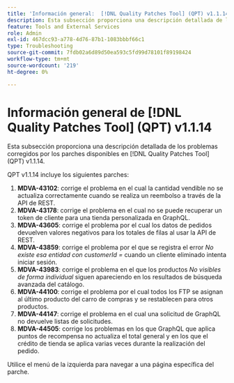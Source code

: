 ```yaml
---
title: 'Información general:  [!DNL Quality Patches Tool] (QPT) v1.1.14'
description: Esta subsección proporciona una descripción detallada de los problemas corregidos por los parches disponibles en  [!DNL Quality Patches Tool] (QPT) v1.1.14.
feature: Tools and External Services
role: Admin
exl-id: 467dcc93-a778-4d76-87b1-1083bbbf66c1
type: Troubleshooting
source-git-commit: 7fdb02a6d89d50ea593c5fd99d78101f89198424
workflow-type: tm+mt
source-wordcount: '219'
ht-degree: 0%

---
```


# Información general de [!DNL Quality Patches Tool] (QPT) v1.1.14

Esta subsección proporciona una descripción detallada de los problemas corregidos por los parches disponibles en [!DNL Quality Patches Tool] (QPT) v1.1.14.

QPT v1.1.14 incluye los siguientes parches:

1. **MDVA-43102**: corrige el problema en el cual la cantidad vendible no se actualiza correctamente cuando se realiza un reembolso a través de la API de REST.
1. **MDVA-43178**: corrige el problema en el cual no se puede recuperar un token de cliente para una tienda personalizada en GraphQL.
1. **MDVA-43605**: corrige el problema por el cual los datos de pedidos devuelven valores negativos para los totales de filas al usar la API de REST.
1. **MDVA-43859**: corrige el problema por el que se registra el error *No existe esa entidad con customerId =* cuando un cliente eliminado intenta iniciar sesión.
1. **MDVA-43983**: corrige el problema en el que los productos *No visibles de forma individual* siguen apareciendo en los resultados de búsqueda avanzada del catálogo.
1. **MDVA-44100**: corrige el problema por el cual todos los FTP se asignan al último producto del carro de compras y se restablecen para otros productos.
1. **MDVA-44147**: corrige el problema en el cual una solicitud de GraphQL no devuelve listas de solicitudes.
1. **MDVA-44505**: corrige los problemas en los que GraphQL que aplica puntos de recompensa no actualiza el total general y en los que el crédito de tienda se aplica varias veces durante la realización del pedido.

Utilice el menú de la izquierda para navegar a una página específica del parche.
